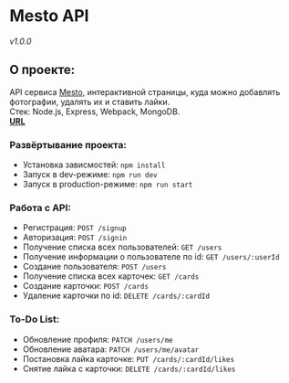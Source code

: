 # Mesto API
*v1.0.0*
## О проекте:
API сервиса [Mesto](https://github.com/neomedved/Mesto-frontend), интерактивной страницы, куда можно добавлять фотографии, удалять их и ставить лайки.\
Стек: Node.js, Express, Webpack, MongoDB.\
**[URL](https://api.mesto.neomedved.site)**
### Развёртывание проекта:
* Установка зависмостей: `npm install`
* Запуск в dev-режиме: `npm run dev`
* Запуск в production-режиме: `npm run start`
### Работа с API:
* Регистрация: `POST /signup`
* Авторизация: `POST /signin`
* Получение списка всех пользователей: `GET /users`
* Получение информации о пользователе по id: `GET /users/:userId`
* Создание пользователя: `POST /users`
* Получение списка всех карточек: `GET /cards`
* Создание карточки: `POST /cards`
* Удаление карточки по id: `DELETE /cards/:cardId`
### To-Do List:
* Обновление профиля: `PATCH /users/me`
* Обновление аватара: `PATCH /users/me/avatar`
* Постановка лайка карточке: `PUT /cards/:cardId/likes`
* Снятие лайка с карточки: `DELETE /cards/:cardId/likes`
